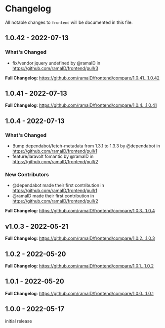 # Changelog

All notable changes to `frontend` will be documented in this file.

## 1.0.42 - 2022-07-13

### What's Changed

- fix/vendor jquery undefined by @ramaID in https://github.com/ramaID/frontend/pull/3

**Full Changelog**: https://github.com/ramaID/frontend/compare/1.0.41...1.0.42

## 1.0.41 - 2022-07-13

**Full Changelog**: https://github.com/ramaID/frontend/compare/1.0.4...1.0.41

## 1.0.4 - 2022-07-13

### What's Changed

- Bump dependabot/fetch-metadata from 1.3.1 to 1.3.3 by @dependabot in https://github.com/ramaID/frontend/pull/1
- feature/laravolt fomantic by @ramaID in https://github.com/ramaID/frontend/pull/2

### New Contributors

- @dependabot made their first contribution in https://github.com/ramaID/frontend/pull/1
- @ramaID made their first contribution in https://github.com/ramaID/frontend/pull/2

**Full Changelog**: https://github.com/ramaID/frontend/compare/1.0.3...1.0.4

## v1.0.3 - 2022-05-21

**Full Changelog**: https://github.com/ramaID/frontend/compare/1.0.2...1.0.3

## 1.0.2 - 2022-05-20

**Full Changelog**: https://github.com/ramaID/frontend/compare/1.0.1...1.0.2

## 1.0.1 - 2022-05-20

**Full Changelog**: https://github.com/ramaID/frontend/compare/1.0.0...1.0.1

## 1.0.0 - 2022-05-17

initial release
